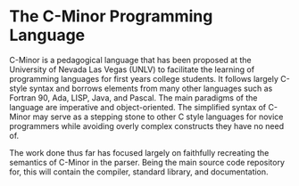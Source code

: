 # The C-Minor Programming Language

C-Minor is a pedagogical language that has been proposed at the University of Nevada Las Vegas (UNLV) to facilitate the learning of programming languages for first years college students. It follows largely C-style syntax and borrows elements from many other languages such as Fortran 90, Ada, LISP, Java, and Pascal. The main paradigms of the language are imperative and object-oriented. The simplified syntax of C-Minor may serve as a stepping stone to other C style languages for novice programmers while avoiding overly complex constructs they have no need of.

The work done thus far has focused largely on faithfully recreating the semantics of C-Minor in the parser. Being the main source code repository for, this will contain the compiler, standard library, and documentation.
